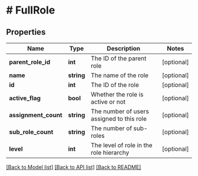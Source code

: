 # # FullRole

## Properties

Name | Type | Description | Notes
------------ | ------------- | ------------- | -------------
**parent_role_id** | **int** | The ID of the parent role | [optional]
**name** | **string** | The name of the role | [optional]
**id** | **int** | The ID of the role | [optional]
**active_flag** | **bool** | Whether the role is active or not | [optional]
**assignment_count** | **string** | The number of users assigned to this role | [optional]
**sub_role_count** | **string** | The number of sub-roles | [optional]
**level** | **int** | The level of role in the role hierarchy | [optional]

[[Back to Model list]](../README.md#documentation-for-models) [[Back to API list]](../README.md#documentation-for-api-endpoints) [[Back to README]](../README.md)
